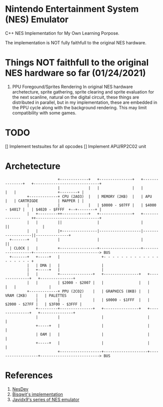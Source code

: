 # Nintendo Entertainment System (NES) Emulator

C++ NES Implementation for My Own Learning Porpose.

The implementation is NOT fully faithfull to the original NES hardware.

# Things NOT faithfull to the original NES hardware so far (01/24/2021)

1. PPU Foregound/Sprites Rendering
 In original NES hardware archetecture, sprite gathering, sprite clearing and sprite evaluation for the next scanline,
natural on the digital circuit, these things are distributed in parallel, but in my implementation, these are embedded
in the PPU cycle along with the background rendering. This may limit compatibility with some games.

# TODO

[] Implement testsuites for all opcodes
[] Implement APU/RP2C02 unit

# Archetecture

```
                        +-------------+   +---------------+   +---------------+   +------------------------------+
                        |             |   |               |   |               |   |                   +--------+ |
          +-------------+ CPU (2AO3)  |   | MEMORY (2KB)  |   | APU           |   | CARTRIGDE         | MAPPER | |
          |             |             |   | $0000 - $07FF |   | $4000 - $4017 |   | $4020 - $FFFF  +--+--------+ |
          |   +---------++------------+   +---------------+   +--------------     ++-----------------------------+
          |   |         ||                |                   |                   ||               |
          |   |         |+----------------|-------------------|-------------------||---------------+
  +-------+   |         |                 |                   |                   ||
  | CLOCK |   |         +-----------------+-------------------+-------------------+------------------------------> BUS
  +-------+   +-----+   |                   +- - - - - - - - - - - - - - - - - - - +
          |   | DMA |   |                   |
          |   +-----+   |                   |
          |   |         +---------------+   +----------------+   +---------------+   +---------------+
          |   |         | $2000 - $2007 |   |                |   |               |   |               |
          +-------------+ PPU (2CO2)    |   | GRAPHICS (8KB) |   | VRAM (2KB)    |   | PALETTES      |
              |         |               |   | $0000 - $1FFF  |   | $2000 - $27FF |   | $3F00 - $3FFF |
              +---------+---------------+   +----------------+   +---------------+   +---------------+
              |         |                   |                    |                   |
              +-----+   |                   |                    |                   |
              | OAM |   |                   |                    |                   |
              +-----+   |                   |                    |                   |
                        +-------------------+--------------------+-------------------+---------------------------> BUS
```

# References

1. [NesDev](http://nesdev.com/)
2. [Bisqwit's implementation](https://bisqwit.iki.fi/jutut/kuvat/programming_examples/nesemu1/)
3. [Javidx9's series of NES emulator](https://www.youtube.com/watch?v=F8kx56OZQhg)

